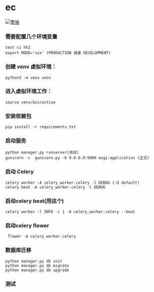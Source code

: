 # ec
[![警报](http://10.122.104.127:9001/api/project_badges/measure?project=sonar_ec&metric=alert_status)](http://10.122.104.127:9001/dashboard?id=sonar_ec)
### 需要配置几个环境变量
    test ci hh2 
    export MODE='xxx' (PRODUCTION 或者 DEVELOPMENT)

### 创建 venv 虚拟环境：

    python3 -m venv venv 

### 进入虚拟环境工作：

    source venv/bin/active


### 安装依赖包
    
    pip install -r requirements.txt

### 启动服务

    python manager.py runserver(测试)
    gunicorn -c  gunicorn.py -b 0.0.0.0:5000 wsgi:application (正式)
    
### 启动 Celery

    celery worker -A celery_worker.celery -l DEBUG (-Q default)
    celery beat -A celery_worker.celery -l DEBUG
    
### 启动celery beat(用这个)
    celery worker -l INFO -c 1 -A celery_worker.celery --beat
    
### 启动celery flower
     flower -A celery_worker.celery 
    
### 数据库迁移
    python manager.py db init
    python manager.py db migrate
    python manager.py db upgrade

### 测试
